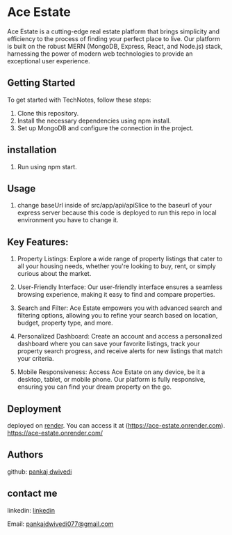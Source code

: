 # Ace Estate

Ace Estate is a cutting-edge real estate platform that brings simplicity and efficiency to the process of finding your perfect place to live. Our platform is built on the robust MERN (MongoDB, Express, React, and Node.js) stack, harnessing the power of modern web technologies to provide an exceptional user experience.

## Getting Started

To get started with TechNotes, follow these steps:

1. Clone this repository.
2. Install the necessary dependencies using npm install.
3. Set up MongoDB and configure the connection in the project.

## installation

1. Run using npm start.

## Usage
1. change baseUrl inside of src/app/api/apiSlice to the baseurl of your express server because this code is deployed to run this repo in local environment you have to change it.

## Key Features:

1. Property Listings: Explore a wide range of property listings that cater to all your housing needs, whether you're looking to buy, rent, or simply curious about the market.

2. User-Friendly Interface: Our user-friendly interface ensures a seamless browsing experience, making it easy to find and compare properties.

3. Search and Filter: Ace Estate empowers you with advanced search and filtering options, allowing you to refine your search based on location, budget, property type, and more.

4. Personalized Dashboard: Create an account and access a personalized dashboard where you can save your favorite listings, track your property search progress, and receive alerts for new listings that match your criteria.

5. Mobile Responsiveness: Access Ace Estate on any device, be it a desktop, tablet, or mobile phone. Our platform is fully responsive, ensuring you can find your dream property on the go.

## Deployment

deployed on [render](https://render.com/). You can access it at (https://ace-estate.onrender.com). 
https://ace-estate.onrender.com/
## Authors

github: [pankaj dwivedi](https://github.com/pankajdwivedi077)

## contact me 

linkedin: [linkedin](https://www.linkedin.com/in/pankaj-dwivedi-/)

Email: pankajdwivedi077@gmail.com
